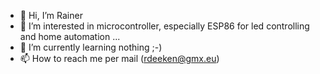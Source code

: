 - 👋 Hi, I’m Rainer
- 👀 I’m interested in microcontroller, especially ESP86 for led controlling and home automation ...
- 🌱 I’m currently learning nothing ;-)
- 📫 How to reach me per mail (rdeeken@gmx.eu)

<!---
rdeeken/rdeeken is a ✨ special ✨ repository because its `README.md` (this file) appears on your GitHub profile.
You can click the Preview link to take a look at your changes.
--->
